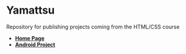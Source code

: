 # Yamattsu

Repository for publishing projects coming from the HTML/CSS course

- **[Home Page](https://yamattsu.github.io)**
- **[Android Project](https://yamattsu.github.io/projeto-android)**
